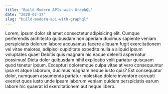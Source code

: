 ```yaml
---
title: "Build Modern APIs with GraphQL"
date: "2020-02-17"
slug: "build-modern-api-with-graphql"
---
```


Lorem, ipsum dolor sit amet consectetur adipisicing elit. Cumque perferendis architecto quibusdam non aperiam ducimus
sapiente veniam perspiciatis dolorum labore accusamus facere aliquam fugit exercitationem vel vitae maiores, adipisci
cupiditate expedita nulla a aliquid ipsum voluptates quae! Debitis quis magnam hic eaque deleniti aspernatur possimus!
Dicta dolor quibusdam nihil explicabo velit pariatur quisquam quod tenetur ipsum. Excepturi doloremque culpa vitae at
vero consequuntur ipsa et atque laborum, ducimus magnam neque iusto quis? Est consequatur dolor, numquam assumenda
pariatur molestiae dolore inventore corrupti eveniet quos iusto unde ipsam laborum veniam quidem perspiciatis earum
labore hic quaerat id exercitationem aut neque libero.